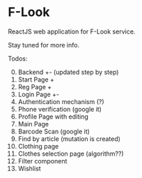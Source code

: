 # F-Look
ReactJS web application for F-Look service. 

Stay tuned for more info.


Todos:

0. Backend +- (updated step by step)
1. Start Page +
2. Reg Page +
3. Login Page +-	
4. Authentication mechanism (?)
5. Phone verification (google it)	
6. Profile Page with editing	
7. Main Page	
8. Barcode Scan (google it)	
9. Find by article (mutation is created)		
10. Clothing page	
11. Clothes selection page (algorithm??)
12. Filter component
13. Wishlist
